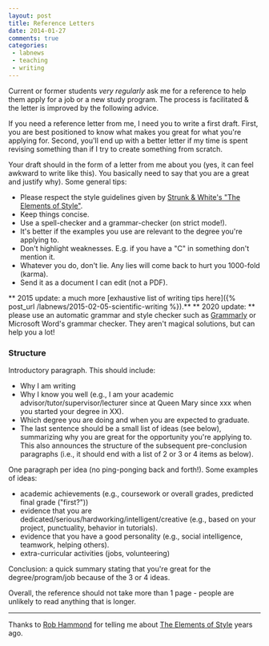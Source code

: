 ```yaml
---
layout: post
title: Reference Letters
date: 2014-01-27
comments: true
categories: 
 - labnews
 - teaching
 - writing
---
```


Current or former students *very regularly* ask me for a reference to help them apply for a job or a new study program. The process is facilitated & the letter is improved by the following advice. 

If you need a reference letter from me, I need you to write a first draft. First, you are best positioned to know what makes you great for what you're applying for. Second, you'll end up with a better letter if my time is spent revising something than if I try to create something from scratch. 

Your draft should in the form of a letter from me about you (yes, it can feel awkward to write like this). You basically need to say that you are a great and justify why). Some general tips: 

* Please respect the style guidelines given by <a href="http://www.amazon.co.uk/gp/product/020530902X/ref=as_li_tf_tl?ie=UTF8&camp=1634&creative=6738&creativeASIN=020530902X&linkCode=as2&tag=yannickwurm-21">Strunk & White's "The Elements of Style"</a>.
* Keep things concise. 
* Use a spell-checker and a grammar-checker (on strict mode!).
* It's better if the examples you use are relevant to the degree you're applying to.
* Don't highlight weaknesses. E.g. if you have a "C" in something don't mention it. 
* Whatever you do, don't lie. Any lies will come back to hurt you 1000-fold (karma). 
* Send it as a document I can edit (not a PDF).

** 2015 update: a much more [exhaustive list of writing tips here]({% post_url /labnews/2015-02-05-scientific-writing %}).**
** 2020 update: ** please use an automatic grammar and style checker such as [Grammarly](https://grammarly.go2cloud.org/SH2na) or Microsoft Word's grammar checker. They aren't magical solutions, but can help you a lot!

### Structure 

Introductory paragraph. This should include: 

 * Why I am writing
 * Why I know you well (e.g., I am your academic advisor/tutor/supervisor/lecturer since at Queen Mary since xxx when you started your degree in XX). 
 * Which degree you are doing and when you are expected to graduate. 
 * The last sentence should be a small list of ideas (see below), summarizing why you are great for the opportunity you're applying to. This also announces the structure of the subsequent pre-conclusion paragraphs (i.e., it should end with a list of 2 or 3 or 4 items as below). 


One paragraph per idea (no ping-ponging back and forth!). Some examples of ideas: 

 * academic achievements (e.g., coursework or overall grades, predicted final grade ("first?"))
 * evidence that you are dedicated/serious/hardworking/intelligent/creative (e.g., based on your project, punctuality, behavior in tutorials). 
 * evidence that you have a good personality (e.g., social intelligence, teamwork, helping others). 
 * extra-curricular activities (jobs, volunteering)

Conclusion: a quick summary stating that you're great for the degree/program/job because of the 3 or 4 ideas. 

Overall, the reference should not take more than 1 page - people are unlikely to read anything that is longer. 

---
Thanks to <a href='http://www2.le.ac.uk/departments/biology/people/hammond'>Rob Hammond</a> for telling me about <a href="http://www.amazon.co.uk/gp/product/020530902X/ref=as_li_tf_tl?ie=UTF8&camp=1634&creative=6738&creativeASIN=020530902X&linkCode=as2&tag=yannickwurm-21">The Elements of Style</a> years ago. 
